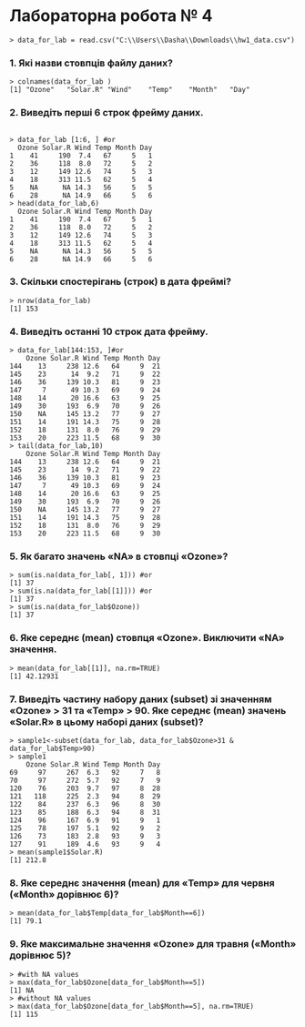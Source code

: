 # Лабораторна робота № 4

```{R}
> data_for_lab = read.csv("C:\\Users\\Dasha\\Downloads\\hw1_data.csv")
```

### 1. Які назви стовпців файлу даних?

```{R}
> colnames(data_for_lab )
[1] "Ozone"   "Solar.R" "Wind"    "Temp"    "Month"   "Day" 
```
### 2. Виведіть перші 6 строк фрейму даних.
```{R}

> data_for_lab [1:6, ] #or
  Ozone Solar.R Wind Temp Month Day
1    41     190  7.4   67     5   1
2    36     118  8.0   72     5   2
3    12     149 12.6   74     5   3
4    18     313 11.5   62     5   4
5    NA      NA 14.3   56     5   5
6    28      NA 14.9   66     5   6
> head(data_for_lab,6)
  Ozone Solar.R Wind Temp Month Day
1    41     190  7.4   67     5   1
2    36     118  8.0   72     5   2
3    12     149 12.6   74     5   3
4    18     313 11.5   62     5   4
5    NA      NA 14.3   56     5   5
6    28      NA 14.9   66     5   6
```
### 3. Скільки спостерігань (строк) в дата фреймі?
```{R}
> nrow(data_for_lab)
[1] 153
```
### 4. Виведіть останні 10 строк дата фрейму.
```{R}
> data_for_lab[144:153, ]#or
    Ozone Solar.R Wind Temp Month Day
144    13     238 12.6   64     9  21
145    23      14  9.2   71     9  22
146    36     139 10.3   81     9  23
147     7      49 10.3   69     9  24
148    14      20 16.6   63     9  25
149    30     193  6.9   70     9  26
150    NA     145 13.2   77     9  27
151    14     191 14.3   75     9  28
152    18     131  8.0   76     9  29
153    20     223 11.5   68     9  30
> tail(data_for_lab,10)
    Ozone Solar.R Wind Temp Month Day
144    13     238 12.6   64     9  21
145    23      14  9.2   71     9  22
146    36     139 10.3   81     9  23
147     7      49 10.3   69     9  24
148    14      20 16.6   63     9  25
149    30     193  6.9   70     9  26
150    NA     145 13.2   77     9  27
151    14     191 14.3   75     9  28
152    18     131  8.0   76     9  29
153    20     223 11.5   68     9  30
```
### 5. Як багато значень «NA» в стовпці «Ozone»?
```{R}
> sum(is.na(data_for_lab[, 1])) #or
[1] 37
> sum(is.na(data_for_lab[[1]])) #or
[1] 37
> sum(is.na(data_for_lab$Ozone))
[1] 37
```

### 6. Яке середнє (mean) стовпця «Ozone». Виключити «NA» значення.
```{R}
> mean(data_for_lab[[1]], na.rm=TRUE)
[1] 42.12931
```

### 7. Виведіть частину набору даних (subset) зі значенням «Ozone» > 31 та «Temp» > 90. Яке середнє (mean) значень «Solar.R» в цьому наборі даних (subset)?

```{R}
> sample1<-subset(data_for_lab, data_for_lab$Ozone>31 & data_for_lab$Temp>90)
> sample1
    Ozone Solar.R Wind Temp Month Day
69     97     267  6.3   92     7   8
70     97     272  5.7   92     7   9
120    76     203  9.7   97     8  28
121   118     225  2.3   94     8  29
122    84     237  6.3   96     8  30
123    85     188  6.3   94     8  31
124    96     167  6.9   91     9   1
125    78     197  5.1   92     9   2
126    73     183  2.8   93     9   3
127    91     189  4.6   93     9   4
> mean(sample1$Solar.R)
[1] 212.8
```

### 8. Яке середнє значення (mean) для «Temp» для червня («Month» дорівнює 6)?
```{R}
> mean(data_for_lab$Temp[data_for_lab$Month==6])
[1] 79.1
```

### 9. Яке максимальне значення «Ozone» для травня («Month» дорівнює 5)?
```{R}
> #with NA values
> max(data_for_lab$Ozone[data_for_lab$Month==5])
[1] NA
> #without NA values
> max(data_for_lab$Ozone[data_for_lab$Month==5], na.rm=TRUE)
[1] 115
```
